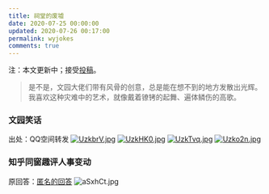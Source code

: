 ```yaml
---
title: 祠堂的废墟
date: 2020-07-25 00:00:00
updated: 2020-07-26 00:17:00
permalink: wyjokes
comments: true
---
```

注：本文更新中；接受[投稿](https://workspace.jianguoyun.com/inbox/collect/4c9cdd43b70b402198324669844195ce/submit)。

> 是不是，文园大佬们带有风骨的创意，总是能在想不到的地方发散出光辉。
我喜欢这种灾难中的艺术，就像戴着镣铐的起舞、遍体鳞伤的高歌。

### 文园笑话
出处：QQ空间转发
[![UzkbrV.jpg](https://s1.ax1x.com/2020/07/25/UzkbrV.jpg)](https://imgchr.com/i/UzkbrV)
[![UzkHK0.jpg](https://s1.ax1x.com/2020/07/25/UzkHK0.jpg)](https://imgchr.com/i/UzkHK0)
[![UzkTvq.jpg](https://s1.ax1x.com/2020/07/25/UzkTvq.jpg)](https://imgchr.com/i/UzkTvq)
[![Uzko2n.jpg](https://s1.ax1x.com/2020/07/25/Uzko2n.jpg)](https://imgchr.com/i/Uzko2n)

### 知乎同窗趣评人事变动
原回答：[匿名的回答](https://www.zhihu.com/question/409119780/answer/1360653838)
![aSxhCt.jpg](https://s1.ax1x.com/2020/07/26/aSxhCt.jpg)


